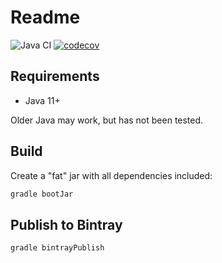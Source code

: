 # Readme

![Java CI](https://github.com/paulscherrerinstitute/imageapi/workflows/Java%20CI/badge.svg?branch=master)
[![codecov](https://codecov.io/gh/paulscherrerinstitute/imageapi/branch/master/graph/badge.svg)](https://codecov.io/gh/paulscherrerinstitute/imageapi)

## Requirements

* Java 11+

Older Java may work, but has not been tested.

## Build

Create a "fat" jar with all dependencies included:

```bash
gradle bootJar
```

## Publish to Bintray

```java
gradle bintrayPublish
```

